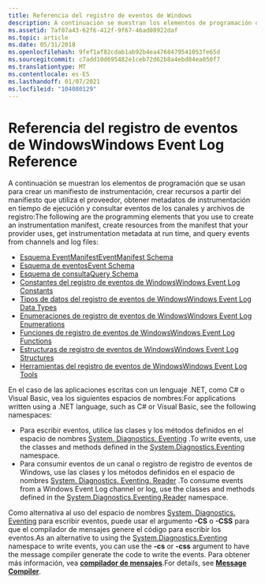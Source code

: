 ```yaml
---
title: Referencia del registro de eventos de Windows
description: A continuación se muestran los elementos de programación que se usan para crear un manifiesto de instrumentación, crear recursos a partir del manifiesto que utiliza el proveedor, obtener metadatos de instrumentación en tiempo de ejecución y consultar eventos de canales y archivos de registro.
ms.assetid: 7af07a43-62f6-412f-9f67-46ad08922daf
ms.topic: article
ms.date: 05/31/2018
ms.openlocfilehash: 9fef1af82cdab1ab92b4ea4768479541053fe65d
ms.sourcegitcommit: c7add10d695482e1ceb72d62b8a4ebd84ea050f7
ms.translationtype: MT
ms.contentlocale: es-ES
ms.lasthandoff: 01/07/2021
ms.locfileid: "104080129"
---
```

# <a name="windows-event-log-reference"></a><span data-ttu-id="480d2-103">Referencia del registro de eventos de Windows</span><span class="sxs-lookup"><span data-stu-id="480d2-103">Windows Event Log Reference</span></span>

<span data-ttu-id="480d2-104">A continuación se muestran los elementos de programación que se usan para crear un manifiesto de instrumentación, crear recursos a partir del manifiesto que utiliza el proveedor, obtener metadatos de instrumentación en tiempo de ejecución y consultar eventos de los canales y archivos de registro:</span><span class="sxs-lookup"><span data-stu-id="480d2-104">The following are the programming elements that you use to create an instrumentation manifest, create resources from the manifest that your provider uses, get instrumentation metadata at run time, and query events from channels and log files:</span></span>

-   [<span data-ttu-id="480d2-105">Esquema EventManifest</span><span class="sxs-lookup"><span data-stu-id="480d2-105">EventManifest Schema</span></span>](eventmanifestschema-schema.md)
-   [<span data-ttu-id="480d2-106">Esquema de eventos</span><span class="sxs-lookup"><span data-stu-id="480d2-106">Event Schema</span></span>](eventschema-schema.md)
-   [<span data-ttu-id="480d2-107">Esquema de consulta</span><span class="sxs-lookup"><span data-stu-id="480d2-107">Query Schema</span></span>](queryschema-schema.md)
-   [<span data-ttu-id="480d2-108">Constantes del registro de eventos de Windows</span><span class="sxs-lookup"><span data-stu-id="480d2-108">Windows Event Log Constants</span></span>](windows-event-log-constants.md)
-   [<span data-ttu-id="480d2-109">Tipos de datos del registro de eventos de Windows</span><span class="sxs-lookup"><span data-stu-id="480d2-109">Windows Event Log Data Types</span></span>](windows-event-log-data-types.md)
-   [<span data-ttu-id="480d2-110">Enumeraciones de registro de eventos de Windows</span><span class="sxs-lookup"><span data-stu-id="480d2-110">Windows Event Log Enumerations</span></span>](windows-event-log-enumerations.md)
-   [<span data-ttu-id="480d2-111">Funciones de registro de eventos de Windows</span><span class="sxs-lookup"><span data-stu-id="480d2-111">Windows Event Log Functions</span></span>](windows-event-log-functions.md)
-   [<span data-ttu-id="480d2-112">Estructuras de registro de eventos de Windows</span><span class="sxs-lookup"><span data-stu-id="480d2-112">Windows Event Log Structures</span></span>](windows-event-log-structures.md)
-   [<span data-ttu-id="480d2-113">Herramientas del registro de eventos de Windows</span><span class="sxs-lookup"><span data-stu-id="480d2-113">Windows Event Log Tools</span></span>](windows-event-log-tools.md)

<span data-ttu-id="480d2-114">En el caso de las aplicaciones escritas con un lenguaje .NET, como C# o Visual Basic, vea los siguientes espacios de nombres:</span><span class="sxs-lookup"><span data-stu-id="480d2-114">For applications written using a .NET language, such as C# or Visual Basic, see the following namespaces:</span></span>

-   <span data-ttu-id="480d2-115">Para escribir eventos, utilice las clases y los métodos definidos en el espacio de nombres [System. Diagnostics. Eventing](/dotnet/api/system.diagnostics.eventing?view=netframework-4.8) .</span><span class="sxs-lookup"><span data-stu-id="480d2-115">To write events, use the classes and methods defined in the [System.Diagnostics.Eventing](/dotnet/api/system.diagnostics.eventing?view=netframework-4.8) namespace.</span></span>
-   <span data-ttu-id="480d2-116">Para consumir eventos de un canal o registro de registro de eventos de Windows, use las clases y los métodos definidos en el espacio de nombres [System. Diagnostics. Eventing. Reader](/dotnet/api/system.diagnostics.eventing.reader?view=dotnet-plat-ext-3.1&preserve-view=true) .</span><span class="sxs-lookup"><span data-stu-id="480d2-116">To consume events from a Windows Event Log channel or log, use the classes and methods defined in the [System.Diagnostics.Eventing.Reader](/dotnet/api/system.diagnostics.eventing.reader?view=dotnet-plat-ext-3.1&preserve-view=true) namespace.</span></span>

<span data-ttu-id="480d2-117">Como alternativa al uso del espacio de nombres [System. Diagnostics. Eventing](/dotnet/api/system.diagnostics.eventing?view=netframework-4.8) para escribir eventos, puede usar el argumento **-CS** o **-CSS** para que el compilador de mensajes genere el código para escribir los eventos.</span><span class="sxs-lookup"><span data-stu-id="480d2-117">As an alternative to using the [System.Diagnostics.Eventing](/dotnet/api/system.diagnostics.eventing?view=netframework-4.8) namespace to write events, you can use the **-cs** or **-css** argument to have the message compiler generate the code to write the events.</span></span> <span data-ttu-id="480d2-118">Para obtener más información, vea [**compilador de mensajes**](message-compiler--mc-exe-.md).</span><span class="sxs-lookup"><span data-stu-id="480d2-118">For details, see [**Message Compiler**](message-compiler--mc-exe-.md).</span></span>
